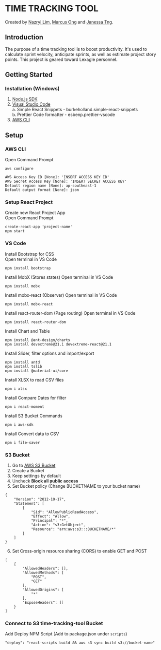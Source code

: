 # TIME TRACKING TOOL

Created by [Nazryl Lim](https://www.linkedin.com/in/nazryllim/), [Marcus Ong](https://www.linkedin.com/in/marcus-ong-25205618b) and [Janessa Tng](https://www.linkedin.com/in/janessatng).

## Introduction

The purpose of a time tracking tool is to boost productivity. It's used to calculate sprint velocity, anticipate sprints, as well as estimate project story points. This project is geared toward Lexagle personnel.

## Getting Started

### Installation (Windows)

1. [Node.js SDK](https://nodejs.org/en/download/)
2. [Visual Studio Code](https://code.visualstudio.com/)\
   a. Simple React Snippets - burkeholland.simple-react-snippets\
   b. Prettier Code formatter - esbenp.prettier-vscode
3. [AWS CLI](https://aws.amazon.com/cli/)

## Setup

### AWS CLI

Open Command Prompt

```
aws configure
```

```
AWS Access Key ID [None]: 'INSERT ACCESS KEY ID'
AWS Secret Access Key [None]: 'INSERT SECRET ACCESS KEY'
Default region name [None]: ap-southeast-1
Default output format [None]: json
```

### Setup React Project

Create new React Project App\
Open Command Prompt

```
create-react-app 'project-name'
npm start
```

### VS Code

Install Bootstrap for CSS\
Open terminal in VS Code

```
npm install bootstrap
```

Install MobX (Stores states)
Open terminal in VS Code

```
npm install mobx
```

Install mobx-react (Observer)
Open terminal in VS Code

```
npm install mobx-react
```

Install react-router-dom (Page routing)
Open terminal in VS Code

```
npm install react-router-dom
```

Install Chart and Table

```
npm install @ant-design/charts
npm install devextreme@21.1 devextreme-react@21.1
```

Install Slider, filter options and import/export

```
npm install antd
npm install tslib
npm install @material-ui/core
```

Install XLSX to read CSV files

```
npm i xlsx
```

Install Compare Dates for filter

```
npm i react-moment
```

Install S3 Bucket Commands

```
npm i aws-sdk
```

Install Convert data to CSV

```
npm i file-saver
```

### S3 Bucket

1. Go to [AWS S3 Bucket](https://aws.amazon.com/console/)
2. Create a Bucket
3. Keep settings by default
4. Uncheck **Block all public access**
5. Set Bucket policy (Change BUCKETNAME to your bucket name)

```
{
    "Version": "2012-10-17",
    "Statement": [
        {
            "Sid": "AllowPublicReadAccess",
            "Effect": "Allow",
            "Principal": "*",
            "Action": "s3:GetObject",
            "Resource": "arn:aws:s3:::BUCKETNAME/*"
        }
    ]
}
```

6. Set Cross-origin resource sharing (CORS) to enable GET and POST

```
[
    {
        "AllowedHeaders": [],
        "AllowedMethods": [
            "POST",
            "GET"
        ],
        "AllowedOrigins": [
            "*"
        ],
        "ExposeHeaders": []
    }
]
```

### Connect to S3 time-tracking-tool Bucket

Add Deploy NPM Script (Add to package.json under `scripts`)

```
"deploy": "react-scripts build && aws s3 sync build s3://bucket-name"
```
